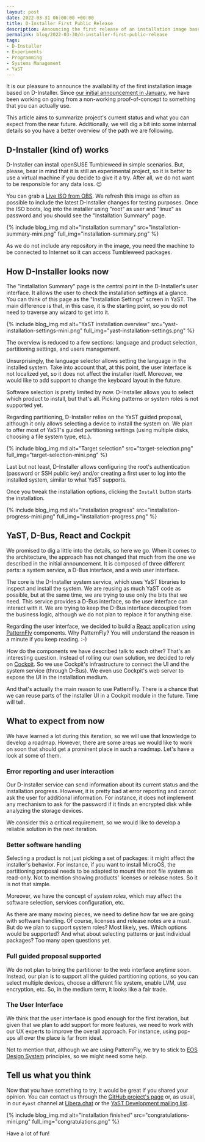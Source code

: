 ```yaml
---
layout: post
date: 2022-03-31 06:00:00 +00:00
title: D-Installer First Public Release
description: Announcing the first release of an installation image based on D-Installer
permalink: blog/2022-03-30/d-installer-first-public-release
tags:
- D-Installer
- Experiments
- Programming
- Systems Management
- YaST
---
```


It is our pleasure to announce the availability of the first installation image based on
D-Installer. Since [our initial announcement in
January](https://yast.opensuse.org/blog/2022-01-18/announcing-the-d-installer-project), we have been
working on going from a non-working proof-of-concept to something that you can actually use.

This article aims to summarize project's current status and what you can expect from the near
future. Additionally, we will dig a bit into some internal details so you have a better overview of
the path we are following.

## D-Installer (kind of) works

D-Installer can install openSUSE Tumbleweed in simple scenarios. But, please, bear in mind that it
is still an experimental project, so it is better to use a virtual machine if you decide to give it
a try. After all, we do not want to be responsible for any data loss. :wink:

You can grab a [Live ISO from
OBS](https://build.opensuse.org/package/binaries/YaST:Head:D-Installer/d-installer-live/images). We
refresh this image as often as possible to include the latest D-Installer changes for testing
purposes. Once the ISO boots, log into the installer using "root" as user and "linux" as password
and you should see the "Installation Summary" page.

{% include blog_img.md alt="Installation summary"
src="installation-summary-mini.png" full_img="installation-summary.png" %}

As we do not include any repository in the image, you need the machine to be connected to Internet
so it can access Tumbleweed packages.

## How D-Installer looks now

The "Installation Summary" page is the central point in the D-Installer's user interface. It allows
the user to check the installation settings at a glance. You can think of this page as the
"Installation Settings" screen in YaST. The main difference is that, in this case, it is the starting
point, so you do not need to traverse any wizard to get into it.

{% include blog_img.md alt="YaST installation overview"
src="yast-installation-settings-mini.png" full_img="yast-installation-settings.png" %}

The overview is reduced to a few sections: language and product selection, partitioning settings,
and users management.

Unsurprisingly, the language selector allows setting the language in the installed system. Take into
account that, at this point, the user interface is not localized yet, so it does not affect the
installer itself. Moreover, we would like to add support to change the keyboard layout in the
future.

Software selection is pretty limited by now. D-Installer allows you to select which product to
install, but that's all. Picking patterns or system roles is not supported yet.

Regarding partitioning, D-Installer relies on the YaST guided proposal, although it only allows
selecting a device to install the system on. We plan to offer most of YaST's guided partitioning
settings (using multiple disks, choosing a file system type, etc.).

{% include blog_img.md alt="Target selection"
src="target-selection.png" full_img="target-selection-mini.png" %}

Last but not least, D-Installer allows configuring the root's authentication (password or SSH
public key) and/or creating a first user to log into the installed system, similar to what YaST
supports.

Once you tweak the installation options, clicking the `Install` button starts the installation.

{% include blog_img.md alt="Installation progress"
src="installation-progress-mini.png" full_img="installation-progress.png" %}

## YaST, D-Bus, React and Cockpit

We promised to dig a little into the details, so here we go. When it comes to the architecture, the
approach has not changed that much from the one we described in the initial announcement. It is
composed of three different parts: a system service, a D-Bus interface, and a web user interface.

The core is the D-Installer system service, which uses YaST libraries to inspect and install the
system. We are reusing as much YaST code as possible, but at the same time, we are trying to use
only the bits that we need. This service provides a D-Bus interface, so the user interface can
interact with it. We are trying to keep the D-Bus interface decoupled from the business logic,
although we do not plan to replace it for anything else.

Regarding the user interface, we decided to build a [React](https://reactjs.org/) application using
[PatternFly](https://www.patternfly.org/) components. Why PatternFly? You will understand the reason
in a minute if you keep reading. :-)

How do the components we have described talk to each other? That's an interesting question. Instead
of rolling our own solution, we decided to rely on [Cockpit](https://cockpit-project.org/). So we
use Cockpit's infrastructure to connect the UI and the system service (through  D-Bus). We even use
Cockpit's web server to expose the UI in the installation medium.

And that's actually the main reason to use PatternFly. There is a chance that we can reuse parts of
the installer UI in a Cockpit module in the future. Time will tell.

## What to expect from now

We have learned a lot during this iteration, so we will use that knowledge to develop a roadmap.
However, there are some areas we would like to work on soon that should get a prominent place in
such a roadmap. Let's have a look at some of them.

### Error reporting and user interaction

Our D-Installer service can send information about its current status and the installation progress.
However, it is pretty bad at error reporting and cannot ask the user for additional information. For
instance, it does not implement any mechanism to ask for the password if it finds an encrypted disk
while analyzing the storage devices.

We consider this a critical requirement, so we would like to develop a reliable solution in the next
iteration.

### Better software handling

Selecting a product is not just picking a set of packages: it might affect the installer's
behavior. For instance, if you want to install MicroOS, the partitioning proposal needs to be
adapted to mount the root file system as read-only. Not to mention showing products' licenses or
release notes. So it is not that simple.

Moreover, we have the concept of *system roles*, which may affect the software selection,
services configuration, etc.

As there are many moving pieces, we need to define how far we are going with software handling. Of
course, licenses and release notes are a must. But do we plan to support system roles? Most likely,
yes. Which options would be supported? And what about selecting patterns or just individual
packages? Too many open questions yet.

### Full guided proposal supported

We do not plan to bring the partitioner to the web interface anytime soon. Instead, our plan is to
support all the guided partitioning options, so you can select multiple devices, choose a different
file system, enable LVM, use encryption, etc. So, in the medium term, it looks like a fair trade.

### The User Interface

We think that the user interface is good enough for the first iteration, but given that we plan to
add support for more features, we need to work with our UX experts to improve the overall approach.
For instance, using pop-ups all over the place is far from ideal.

Not to mention that, although we are using PatternFly, we try to stick to [EOS Design
System](https://www.eosdesignsystem.com/) principles, so we might need some help. 

## Tell us what you think

Now that you have something to try, it would be great if you shared your opinion. You can contact us
through the [GitHub project's page](https://github.com/yast/d-installer) or, as usual, in our
`#yast` channel at [Libera.chat](https://libera.chat/) or the [YaST Development mailing
list](https://lists.opensuse.org/archives/list/yast-devel@lists.opensuse.org/).

{% include blog_img.md alt="Installation finished"
src="congratulations-mini.png" full_img="congratulations.png" %}

Have a lot of fun!
